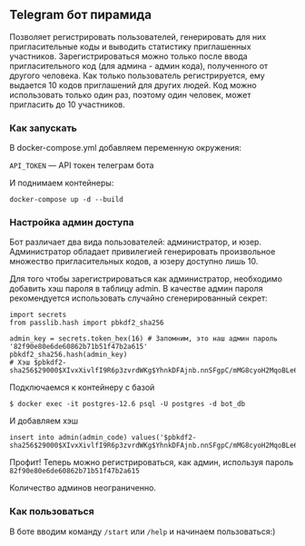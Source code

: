 ## Telegram бот пирамида

Позволяет регистрировать пользователей, генерировать для них пригласительные коды
и выводить статистику приглашенных участников. Зарегистрироваться можно только после ввода пригласительного код 
(для админа - админ кода), полученного от другого человека. Как только пользователь регистрируется, ему 
выдается 10 кодов приглашений для других людей. Код можно использовать только один раз, поэтому один человек, 
может пригласить до 10 участников.

### Как запускать
В docker-compose.yml добавляем переменную окружения:

`API_TOKEN` — API токен телеграм бота

И поднимаем контейнеры:
```
docker-compose up -d --build
```

### Настройка админ доступа
Бот различает два вида пользователей: администратор, и юзер. Администратор обладает привилегией 
генерировать произвольное множество пригласительных кодов, а юзеру доступно лишь 10.

Для того чтобы зарегистрироваться как администратор, необходимо добавить хэш пароля в таблицу admin.
В качестве админ пароля рекомендуется использовать случайно сгенерированный секрет:
```
import secrets
from passlib.hash import pbkdf2_sha256

admin_key = secrets.token_hex(16) # Запомним, это наш админ пароль '82f90e80e6de60862b71b51f47b2a615'
pbkdf2_sha256.hash(admin_key) 
# Хэш $pbkdf2-sha256$29000$XIvxXivlfI9R6p3zvrdWKg$YhnkDFAjnb.nnSFgpC/mMG8cyoH2MqoBLe6UR1N21Hs
```
Подключаемся к контейнеру с базой
```
$ docker exec -it postgres-12.6 psql -U postgres -d bot_db
```
И добавляем хэш
```
insert into admin(admin_code) values('$pbkdf2-sha256$29000$XIvxXivlfI9R6p3zvrdWKg$YhnkDFAjnb.nnSFgpC/mMG8cyoH2MqoBLe6UR1N21Hs');
```
Профит! Теперь можно регистрироваться, как админ, используя пароль `82f90e80e6de60862b71b51f47b2a615`

Количество админов неограниченно.

### Как пользоваться
В боте вводим команду `/start` или `/help` и начинаем пользоваться:)
